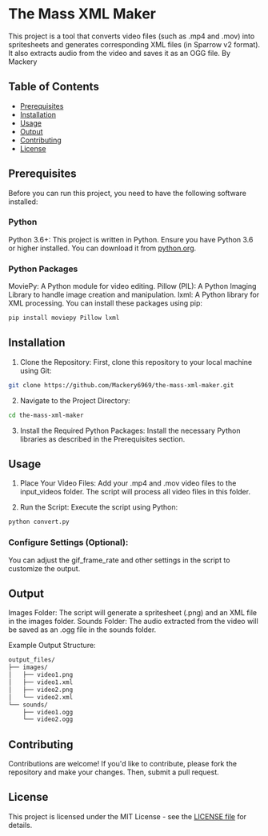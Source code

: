 # The Mass XML Maker
This project is a tool that converts video files (such as .mp4 and .mov) into spritesheets and generates corresponding XML files (in Sparrow v2 format). It also extracts audio from the video and saves it as an OGG file.
By Mackery

## Table of Contents
- [Prerequisites](#prerequisites)
- [Installation](#installation)
- [Usage](#usage)
- [Output](#output)
- [Contributing](#contributing)
- [License](#license)

## Prerequisites
Before you can run this project, you need to have the following software installed:

### Python
Python 3.6+: This project is written in Python. Ensure you have Python 3.6 or higher installed. You can download it from [python.org](https://python.org).

### Python Packages
MoviePy: A Python module for video editing.
Pillow (PIL): A Python Imaging Library to handle image creation and manipulation.
lxml: A Python library for XML processing.
You can install these packages using pip:
```bash
pip install moviepy Pillow lxml
```

## Installation
1. Clone the Repository:
First, clone this repository to your local machine using Git:
```bash
git clone https://github.com/Mackery6969/the-mass-xml-maker.git
```

2. Navigate to the Project Directory:
```bash
cd the-mass-xml-maker
```

3. Install the Required Python Packages:
Install the necessary Python libraries as described in the Prerequisites section.

## Usage
1. Place Your Video Files:
Add your .mp4 and .mov video files to the input_videos folder. The script will process all video files in this folder.

2. Run the Script:
Execute the script using Python:
```bash
python convert.py
```

### Configure Settings (Optional):
You can adjust the gif_frame_rate and other settings in the script to customize the output.

## Output
Images Folder: The script will generate a spritesheet (.png) and an XML file in the images folder.
Sounds Folder: The audio extracted from the video will be saved as an .ogg file in the sounds folder.

Example Output Structure:
```bash
output_files/
├── images/
│   ├── video1.png
│   ├── video1.xml
│   ├── video2.png
│   └── video2.xml
└── sounds/
    ├── video1.ogg
    └── video2.ogg
```

## Contributing
Contributions are welcome! If you'd like to contribute, please fork the repository and make your changes. Then, submit a pull request.

## License
This project is licensed under the MIT License - see the [LICENSE file](https://github.com/Mackery6969/the-mass-xml-maker/blob/main/LICENSE) for details.
